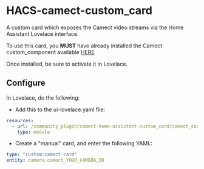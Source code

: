 # HACS-camect-custom_card
A custom card which exposes the Camect video streams via the Home Assistant Lovelace interface.

To use this card, you **MUST** have already installed the Camect custom_component available [HERE](https://github.com/pfunkmallone/HACS-camect-integration)

Once installed, be sure to activate it in Lovelace.
## Configure
In Lovelace, do the following:
- Add this to the ui-lovelace.yaml file:
```yaml
resources:
  - url: /community_plugin/camect-home-assistant-custom_card/camect_card.js
    type: module
```

- Create a "manual" card, and enter the following YAML:
```yaml
type: "custom:camect-card"
entity: camera.camect_YOUR_CAMERA_ID
```
